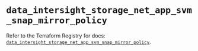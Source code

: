 # `data_intersight_storage_net_app_svm_snap_mirror_policy`

Refer to the Terraform Registry for docs: [`data_intersight_storage_net_app_svm_snap_mirror_policy`](https://registry.terraform.io/providers/ciscodevnet/intersight/1.0.71/docs/data-sources/storage_net_app_svm_snap_mirror_policy).
